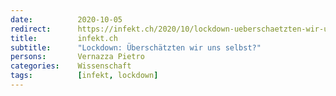 ```yaml
---
date:          2020-10-05
redirect:      https://infekt.ch/2020/10/lockdown-ueberschaetzten-wir-uns-selbst-2/
title:         infekt.ch
subtitle:      "Lockdown: Überschätzten wir uns selbst?"
persons:       Vernazza Pietro
categories:    Wissenschaft
tags:          [infekt, lockdown]
---
```

